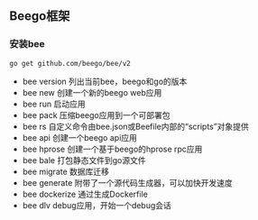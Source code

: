 ## Beego框架

### 安装bee

```
go get github.com/beego/bee/v2
```

- bee version 列出当前bee，beego和go的版本
- bee new 创建一个新的beego web应用
- bee run 启动应用
- bee pack 压缩beego应用到一个可部署包
- bee rs 自定义命令由bee.json或Beefile内部的“scripts”对象提供
- bee api 创建一个beego api应用
- bee hprose 创建一个基于beego的hprose rpc应用
- bee bale 打包静态文件到go源文件
- bee migrate 数据库迁移
- bee generate 附带了一个源代码生成器，可以加快开发速度
- bee dockerize 通过生成Dockerfile
- bee dlv debug应用，开始一个debug会话

